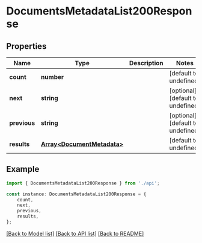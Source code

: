 # DocumentsMetadataList200Response


## Properties

Name | Type | Description | Notes
------------ | ------------- | ------------- | -------------
**count** | **number** |  | [default to undefined]
**next** | **string** |  | [optional] [default to undefined]
**previous** | **string** |  | [optional] [default to undefined]
**results** | [**Array&lt;DocumentMetadata&gt;**](DocumentMetadata.md) |  | [default to undefined]

## Example

```typescript
import { DocumentsMetadataList200Response } from './api';

const instance: DocumentsMetadataList200Response = {
    count,
    next,
    previous,
    results,
};
```

[[Back to Model list]](../README.md#documentation-for-models) [[Back to API list]](../README.md#documentation-for-api-endpoints) [[Back to README]](../README.md)
